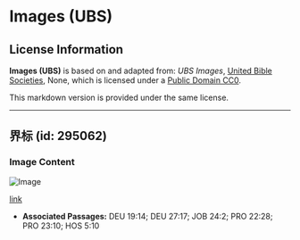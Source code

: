# Images (UBS)

## License Information

**Images (UBS)** is based on and adapted from: _UBS Images_, [United Bible Societies](https://unitedbiblesocieties.org/), None, which is licensed under a [Public Domain CC0](https://creativecommons.org/public-domain/cc0/).

This markdown version is provided under the same license.



--------------------------------

## 界标 (id: 295062)

### Image Content

![Image](https://cdn.aquifer.bible/aquifer-content/resources/Media/WEB-0416_boundary_marker.jpg)

[link](https://cdn.aquifer.bible/aquifer-content/resources/Media/WEB-0416_boundary_marker.jpg)

* **Associated Passages:** DEU 19:14; DEU 27:17; JOB 24:2; PRO 22:28; PRO 23:10; HOS 5:10

